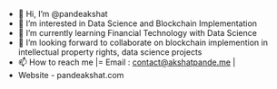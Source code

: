 - 👋 Hi, I’m @pandeakshat
- 👀 I’m interested in Data Science and Blockchain Implementation
- 🌱 I’m currently learning Financial Technology with Data Science
- 💞️ I’m looking forward to collaborate on blockchain implemention in intellectual property rights, data science projects
- 📫 How to reach me |= Email : contact@akshatpande.me | 
- Website - pandeakshat.com

<!---
pandeakshat/pandeakshat is a ✨ special ✨ repository because its `README.md` (this file) appears on your GitHub profile.
You can click the Preview link to take a look at your changes.
--->
